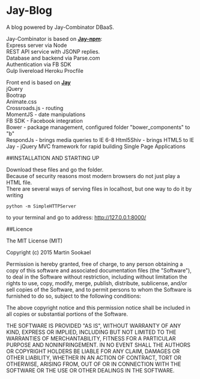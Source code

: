 Jay-Blog
===================

A blog powered by Jay-Combinator DBaaS.  

Jay-Combinator is based on [**Jay-npm**](https://github.com/jayJs/jay-npm):  
Express server via Node  
REST API service with JSONP replies.  
Database and backend via Parse.com  
Authentication via FB SDK  
Gulp livereload
Heroku Procfile

Front end is based on [**Jay**](https://github.com/jayJs/jay)  
jQuery  
Bootrap  
Animate.css  
Crossroads.js - routing  
MomentJS - date manipulations  
FB SDK - Facebook integration  
Bower - package management, configured folder "bower_components" to "b"  
RespondJs - brings media queries to IE 6-8
Html5Shiv - brings HTML5 to IE  
Jay - jQuery MVC framework for rapid building Single Page Applications  

##INSTALLATION AND STARTING UP  

Download these files and go the folder.  
Because of security reasons most modern browsers do not just play a HTML file.  
There are several ways of serving files in localhost, but one way to do it by writing
```
python -m SimpleHTTPServer
```
to your terminal and go to address: http://127.0.0.1:8000/  

##Licence  

The MIT License (MIT)  

Copyright (c) 2015 Martin Sookael  

Permission is hereby granted, free of charge, to any person obtaining a copy of this software and associated documentation files (the "Software"), to deal in the Software without restriction, including without limitation the rights to use, copy, modify, merge, publish, distribute, sublicense, and/or sell copies of the Software, and to permit persons to whom the Software is furnished to do so, subject to the following conditions:  

The above copyright notice and this permission notice shall be included in all copies or substantial portions of the Software.  

THE SOFTWARE IS PROVIDED "AS IS", WITHOUT WARRANTY OF ANY KIND, EXPRESS OR IMPLIED, INCLUDING BUT NOT LIMITED TO THE WARRANTIES OF MERCHANTABILITY, FITNESS FOR A PARTICULAR PURPOSE AND NONINFRINGEMENT. IN NO EVENT SHALL THE AUTHORS OR COPYRIGHT HOLDERS BE LIABLE FOR ANY CLAIM, DAMAGES OR OTHER LIABILITY, WHETHER IN AN ACTION OF CONTRACT, TORT OR OTHERWISE, ARISING FROM, OUT OF OR IN CONNECTION WITH THE SOFTWARE OR THE USE OR OTHER DEALINGS IN THE SOFTWARE.  

